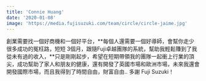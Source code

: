 ```yaml
---
title: 'Connie Huang'
date: '2020-01-08'
image: 'https://media.fujisuzuki.com/team/circle/circle-jaime.jpg'
---
```

創業需要找一個好商機和一個好平台，**每個人還需要一個好導師，會幫你走少很多成功的冤枉路，短短 3個月，跟隨Fuji卓越團隊的系統，幫助我輕鬆賺到了我從未有過的收入，**只是剛剛起步，希望在短期帶領我的團隊一起衝上行業的頂尖，成功幫助了家人和朋友的健康，還有開發了英國市場和歐洲市場，未來我還會開發國際市場，而且我得到了時間自由，財富自由.. 多謝 Fuji Suzuki！